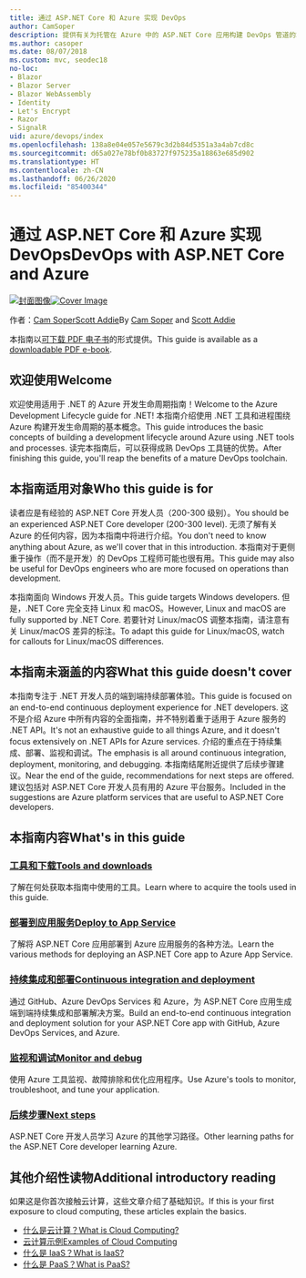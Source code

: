 ```yaml
---
title: 通过 ASP.NET Core 和 Azure 实现 DevOps
author: CamSoper
description: 提供有关为托管在 Azure 中的 ASP.NET Core 应用构建 DevOps 管道的端到端指导的指南。
ms.author: casoper
ms.date: 08/07/2018
ms.custom: mvc, seodec18
no-loc:
- Blazor
- Blazor Server
- Blazor WebAssembly
- Identity
- Let's Encrypt
- Razor
- SignalR
uid: azure/devops/index
ms.openlocfilehash: 138a8e04e057e5679c3d2b84d5351a3a4ab7cd8c
ms.sourcegitcommit: d65a027e78bf0b83727f975235a18863e685d902
ms.translationtype: HT
ms.contentlocale: zh-CN
ms.lasthandoff: 06/26/2020
ms.locfileid: "85400344"
---
```

# <a name="devops-with-aspnet-core-and-azure"></a><span data-ttu-id="1d1fe-103">通过 ASP.NET Core 和 Azure 实现 DevOps</span><span class="sxs-lookup"><span data-stu-id="1d1fe-103">DevOps with ASP.NET Core and Azure</span></span>

<span data-ttu-id="1d1fe-104">[![封面图像](./media/cover-large.png)](https://aka.ms/devopsbook)</span><span class="sxs-lookup"><span data-stu-id="1d1fe-104">[![Cover Image](./media/cover-large.png)](https://aka.ms/devopsbook)</span></span>

<span data-ttu-id="1d1fe-105">作者：[Cam Soper](https://twitter.com/camsoper)[Scott Addie](https://twitter.com/scottaddie)</span><span class="sxs-lookup"><span data-stu-id="1d1fe-105">By [Cam Soper](https://twitter.com/camsoper) and [Scott Addie](https://twitter.com/scottaddie)</span></span>

<span data-ttu-id="1d1fe-106">本指南以[可下载 PDF 电子书](https://aka.ms/devopsbook)的形式提供。</span><span class="sxs-lookup"><span data-stu-id="1d1fe-106">This guide is available as a [downloadable PDF e-book](https://aka.ms/devopsbook).</span></span>

## <a name="welcome"></a><span data-ttu-id="1d1fe-107">欢迎使用</span><span class="sxs-lookup"><span data-stu-id="1d1fe-107">Welcome</span></span> 

<span data-ttu-id="1d1fe-108">欢迎使用适用于 .NET 的 Azure 开发生命周期指南！</span><span class="sxs-lookup"><span data-stu-id="1d1fe-108">Welcome to the Azure Development Lifecycle guide for .NET!</span></span> <span data-ttu-id="1d1fe-109">本指南介绍使用 .NET 工具和进程围绕 Azure 构建开发生命周期的基本概念。</span><span class="sxs-lookup"><span data-stu-id="1d1fe-109">This guide introduces the basic concepts of building a development lifecycle around Azure using .NET tools and processes.</span></span> <span data-ttu-id="1d1fe-110">读完本指南后，可以获得成熟 DevOps 工具链的优势。</span><span class="sxs-lookup"><span data-stu-id="1d1fe-110">After finishing this guide, you'll reap the benefits of a mature DevOps toolchain.</span></span>

## <a name="who-this-guide-is-for"></a><span data-ttu-id="1d1fe-111">本指南适用对象</span><span class="sxs-lookup"><span data-stu-id="1d1fe-111">Who this guide is for</span></span>

<span data-ttu-id="1d1fe-112">读者应是有经验的 ASP.NET Core 开发人员（200-300 级别）。</span><span class="sxs-lookup"><span data-stu-id="1d1fe-112">You should be an experienced ASP.NET Core developer (200-300 level).</span></span> <span data-ttu-id="1d1fe-113">无须了解有关 Azure 的任何内容，因为本指南中将进行介绍。</span><span class="sxs-lookup"><span data-stu-id="1d1fe-113">You don't need to know anything about Azure, as we'll cover that in this introduction.</span></span> <span data-ttu-id="1d1fe-114">本指南对于更侧重于操作（而不是开发）的 DevOps 工程师可能也很有用。</span><span class="sxs-lookup"><span data-stu-id="1d1fe-114">This guide may also be useful for DevOps engineers who are more focused on operations than development.</span></span>

<span data-ttu-id="1d1fe-115">本指南面向 Windows 开发人员。</span><span class="sxs-lookup"><span data-stu-id="1d1fe-115">This guide targets Windows developers.</span></span> <span data-ttu-id="1d1fe-116">但是，.NET Core 完全支持 Linux 和 macOS。</span><span class="sxs-lookup"><span data-stu-id="1d1fe-116">However, Linux and macOS are fully supported by .NET Core.</span></span> <span data-ttu-id="1d1fe-117">若要针对 Linux/macOS 调整本指南，请注意有关 Linux/macOS 差异的标注。</span><span class="sxs-lookup"><span data-stu-id="1d1fe-117">To adapt this guide for Linux/macOS, watch for callouts for Linux/macOS differences.</span></span>

## <a name="what-this-guide-doesnt-cover"></a><span data-ttu-id="1d1fe-118">本指南未涵盖的内容</span><span class="sxs-lookup"><span data-stu-id="1d1fe-118">What this guide doesn't cover</span></span>

<span data-ttu-id="1d1fe-119">本指南专注于 .NET 开发人员的端到端持续部署体验。</span><span class="sxs-lookup"><span data-stu-id="1d1fe-119">This guide is focused on an end-to-end continuous deployment experience for .NET developers.</span></span> <span data-ttu-id="1d1fe-120">这不是介绍 Azure 中所有内容的全面指南，并不特别着重于适用于 Azure 服务的 .NET API。</span><span class="sxs-lookup"><span data-stu-id="1d1fe-120">It's not an exhaustive guide to all things Azure, and it doesn't focus extensively on .NET APIs for Azure services.</span></span> <span data-ttu-id="1d1fe-121">介绍的重点在于持续集成、部署、监视和调试。</span><span class="sxs-lookup"><span data-stu-id="1d1fe-121">The emphasis is all around continuous integration, deployment, monitoring, and debugging.</span></span> <span data-ttu-id="1d1fe-122">本指南结尾附近提供了后续步骤建议。</span><span class="sxs-lookup"><span data-stu-id="1d1fe-122">Near the end of the guide, recommendations for next steps are offered.</span></span> <span data-ttu-id="1d1fe-123">建议包括对 ASP.NET Core 开发人员有用的 Azure 平台服务。</span><span class="sxs-lookup"><span data-stu-id="1d1fe-123">Included in the suggestions are Azure platform services that are useful to ASP.NET Core developers.</span></span>

## <a name="whats-in-this-guide"></a><span data-ttu-id="1d1fe-124">本指南内容</span><span class="sxs-lookup"><span data-stu-id="1d1fe-124">What's in this guide</span></span>

### <a name="tools-and-downloads"></a>[<span data-ttu-id="1d1fe-125">工具和下载</span><span class="sxs-lookup"><span data-stu-id="1d1fe-125">Tools and downloads</span></span>](xref:azure/devops/tools-and-downloads)

<span data-ttu-id="1d1fe-126">了解在何处获取本指南中使用的工具。</span><span class="sxs-lookup"><span data-stu-id="1d1fe-126">Learn where to acquire the tools used in this guide.</span></span>

### <a name="deploy-to-app-service"></a>[<span data-ttu-id="1d1fe-127">部署到应用服务</span><span class="sxs-lookup"><span data-stu-id="1d1fe-127">Deploy to App Service</span></span>](xref:azure/devops/deploy-to-app-service)

<span data-ttu-id="1d1fe-128">了解将 ASP.NET Core 应用部署到 Azure 应用服务的各种方法。</span><span class="sxs-lookup"><span data-stu-id="1d1fe-128">Learn the various methods for deploying an ASP.NET Core app to Azure App Service.</span></span>

### <a name="continuous-integration-and-deployment"></a>[<span data-ttu-id="1d1fe-129">持续集成和部署</span><span class="sxs-lookup"><span data-stu-id="1d1fe-129">Continuous integration and deployment</span></span>](xref:azure/devops/cicd)

<span data-ttu-id="1d1fe-130">通过 GitHub、Azure DevOps Services 和 Azure，为 ASP.NET Core 应用生成端到端持续集成和部署解决方案。</span><span class="sxs-lookup"><span data-stu-id="1d1fe-130">Build an end-to-end continuous integration and deployment solution for your ASP.NET Core app with GitHub, Azure DevOps Services, and Azure.</span></span>

### <a name="monitor-and-debug"></a>[<span data-ttu-id="1d1fe-131">监视和调试</span><span class="sxs-lookup"><span data-stu-id="1d1fe-131">Monitor and debug</span></span>](xref:azure/devops/monitor)

<span data-ttu-id="1d1fe-132">使用 Azure 工具监视、故障排除和优化应用程序。</span><span class="sxs-lookup"><span data-stu-id="1d1fe-132">Use Azure's tools to monitor, troubleshoot, and tune your application.</span></span>

### <a name="next-steps"></a>[<span data-ttu-id="1d1fe-133">后续步骤</span><span class="sxs-lookup"><span data-stu-id="1d1fe-133">Next steps</span></span>](xref:azure/devops/next-steps)

<span data-ttu-id="1d1fe-134">ASP.NET Core 开发人员学习 Azure 的其他学习路径。</span><span class="sxs-lookup"><span data-stu-id="1d1fe-134">Other learning paths for the ASP.NET Core developer learning Azure.</span></span>

## <a name="additional-introductory-reading"></a><span data-ttu-id="1d1fe-135">其他介绍性读物</span><span class="sxs-lookup"><span data-stu-id="1d1fe-135">Additional introductory reading</span></span>

<span data-ttu-id="1d1fe-136">如果这是你首次接触云计算，这些文章介绍了基础知识。</span><span class="sxs-lookup"><span data-stu-id="1d1fe-136">If this is your first exposure to cloud computing, these articles explain the basics.</span></span>

* [<span data-ttu-id="1d1fe-137">什么是云计算？</span><span class="sxs-lookup"><span data-stu-id="1d1fe-137">What is Cloud Computing?</span></span>](https://azure.microsoft.com/overview/what-is-cloud-computing/)
* [<span data-ttu-id="1d1fe-138">云计算示例</span><span class="sxs-lookup"><span data-stu-id="1d1fe-138">Examples of Cloud Computing</span></span>](https://azure.microsoft.com/overview/examples-of-cloud-computing/)
* [<span data-ttu-id="1d1fe-139">什么是 IaaS？</span><span class="sxs-lookup"><span data-stu-id="1d1fe-139">What is IaaS?</span></span>](https://azure.microsoft.com/overview/what-is-iaas/)
* [<span data-ttu-id="1d1fe-140">什么是 PaaS？</span><span class="sxs-lookup"><span data-stu-id="1d1fe-140">What is PaaS?</span></span>](https://azure.microsoft.com/overview/what-is-paas/)
